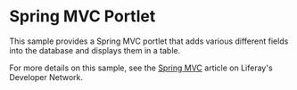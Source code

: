 # Spring MVC Portlet

This sample provides a Spring MVC portlet that adds various different fields
into the database and displays them in a table.

For more details on this sample, see the
[Spring MVC](https://portal.liferay.dev/docs/7-2/reference/-/knowledge_base/r/spring-mvc-portlet)
article on Liferay's Developer Network.